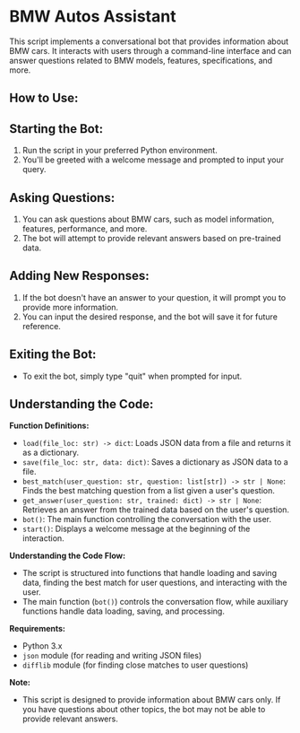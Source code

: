 # BMW Autos Assistant

This script implements a conversational bot that provides information about BMW cars. It interacts with users through a command-line interface and can answer questions related to BMW models, features, specifications, and more.

## How to Use:

## Starting the Bot:

1. Run the script in your preferred Python environment.
2. You'll be greeted with a welcome message and prompted to input your query.

## Asking Questions:

1. You can ask questions about BMW cars, such as model information, features, performance, and more.
2. The bot will attempt to provide relevant answers based on pre-trained data.

## Adding New Responses:

1. If the bot doesn't have an answer to your question, it will prompt you to provide more information.
2. You can input the desired response, and the bot will save it for future reference.

## Exiting the Bot:

- To exit the bot, simply type "quit" when prompted for input.

## Understanding the Code:

**Function Definitions:**

- `load(file_loc: str) -> dict`: Loads JSON data from a file and returns it as a dictionary.
- `save(file_loc: str, data: dict)`: Saves a dictionary as JSON data to a file.
- `best_match(user_question: str, question: list[str]) -> str | None`: Finds the best matching question from a list given a user's question.
- `get_answer(user_question: str, trained: dict) -> str | None`: Retrieves an answer from the trained data based on the user's question.
- `bot()`: The main function controlling the conversation with the user.
- `start()`: Displays a welcome message at the beginning of the interaction.

**Understanding the Code Flow:**

- The script is structured into functions that handle loading and saving data, finding the best match for user questions, and interacting with the user.
- The main function (`bot()`) controls the conversation flow, while auxiliary functions handle data loading, saving, and processing.

**Requirements:**

- Python 3.x
- `json` module (for reading and writing JSON files)
- `difflib` module (for finding close matches to user questions)

**Note:**

- This script is designed to provide information about BMW cars only. If you have questions about other topics, the bot may not be able to provide relevant answers.
